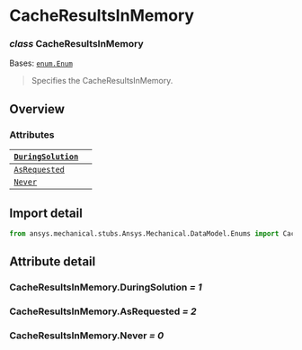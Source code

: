 # CacheResultsInMemory

### *class* CacheResultsInMemory

Bases: [`enum.Enum`](https://docs.python.org/3/library/enum.html#enum.Enum)

> Specifies the CacheResultsInMemory.

> <!-- !! processed by numpydoc !! -->

## Overview

### Attributes

| [`DuringSolution`](#CacheResultsInMemory.DuringSolution)   |    |
|------------------------------------------------------------|----|
| [`AsRequested`](#CacheResultsInMemory.AsRequested)         |    |
| [`Never`](#CacheResultsInMemory.Never)                     |    |

## Import detail

```python
from ansys.mechanical.stubs.Ansys.Mechanical.DataModel.Enums import CacheResultsInMemory
```

## Attribute detail

### CacheResultsInMemory.DuringSolution *= 1*

### CacheResultsInMemory.AsRequested *= 2*

### CacheResultsInMemory.Never *= 0*
